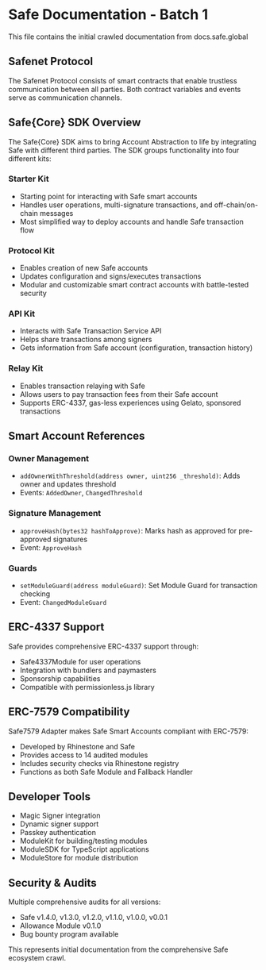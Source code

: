 # Safe Documentation - Batch 1

This file contains the initial crawled documentation from docs.safe.global

## Safenet Protocol

The Safenet Protocol consists of smart contracts that enable trustless communication between all parties. Both contract variables and events serve as communication channels.

## Safe{Core} SDK Overview

The Safe{Core} SDK aims to bring Account Abstraction to life by integrating Safe with different third parties. The SDK groups functionality into four different kits:

### Starter Kit
- Starting point for interacting with Safe smart accounts
- Handles user operations, multi-signature transactions, and off-chain/on-chain messages
- Most simplified way to deploy accounts and handle Safe transaction flow

### Protocol Kit
- Enables creation of new Safe accounts
- Updates configuration and signs/executes transactions
- Modular and customizable smart contract accounts with battle-tested security

### API Kit
- Interacts with Safe Transaction Service API
- Helps share transactions among signers
- Gets information from Safe account (configuration, transaction history)

### Relay Kit
- Enables transaction relaying with Safe
- Allows users to pay transaction fees from their Safe account
- Supports ERC-4337, gas-less experiences using Gelato, sponsored transactions

## Smart Account References

### Owner Management
- `addOwnerWithThreshold(address owner, uint256 _threshold)`: Adds owner and updates threshold
- Events: `AddedOwner`, `ChangedThreshold`

### Signature Management  
- `approveHash(bytes32 hashToApprove)`: Marks hash as approved for pre-approved signatures
- Event: `ApproveHash`

### Guards
- `setModuleGuard(address moduleGuard)`: Set Module Guard for transaction checking
- Event: `ChangedModuleGuard`

## ERC-4337 Support

Safe provides comprehensive ERC-4337 support through:
- Safe4337Module for user operations
- Integration with bundlers and paymasters
- Sponsorship capabilities
- Compatible with permissionless.js library

## ERC-7579 Compatibility

Safe7579 Adapter makes Safe Smart Accounts compliant with ERC-7579:
- Developed by Rhinestone and Safe
- Provides access to 14 audited modules
- Includes security checks via Rhinestone registry
- Functions as both Safe Module and Fallback Handler

## Developer Tools

- Magic Signer integration
- Dynamic signer support  
- Passkey authentication
- ModuleKit for building/testing modules
- ModuleSDK for TypeScript applications
- ModuleStore for module distribution

## Security & Audits

Multiple comprehensive audits for all versions:
- Safe v1.4.0, v1.3.0, v1.2.0, v1.1.0, v1.0.0, v0.0.1
- Allowance Module v0.1.0
- Bug bounty program available

This represents initial documentation from the comprehensive Safe ecosystem crawl.
